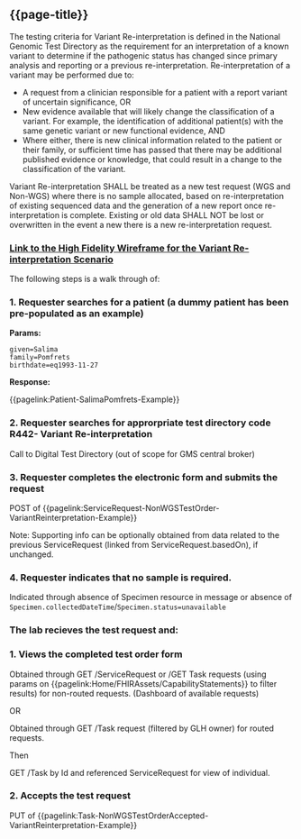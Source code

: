 ## {{page-title}}

The testing criteria for Variant Re-interpretation is defined in the National Genomic Test Directory as the requirement for an interpretation of a known variant to determine if the pathogenic status has changed since primary analysis and reporting or a previous re-interpretation. Re-interpretation of a variant may be performed due to:

- A request from a clinician responsible for a patient with a report variant of uncertain significance, OR
- New evidence available that will likely change the classification of a variant. For example, the identification of additional patient(s) with the same genetic variant or new functional evidence, 
AND
- Where either, there is new clinical information related to the patient or their family, or sufficient time has passed that there may be additional published evidence or knowledge, that could result in a change to the classification of the variant. 

Variant Re-interpretation SHALL be treated as a new test request (WGS and Non-WGS) where there is no sample allocated, based on re-interpretation of existing sequenced data and the generation of a new report once re-interpretation is complete. Existing or old data SHALL NOT be lost or overwritten in the event a new there is a new re-interpretation request. 

### [Link to the High Fidelity Wireframe for the Variant Re-interpretation Scenario](https://kljmrk.axshare.com/)

The following steps is a walk through of:

### 1. Requester searches for a patient (a dummy patient has been pre-populated as an example)

**Params:**
```
given=Salima
family=Pomfrets
birthdate=eq1993-11-27
```

**Response:**

{{pagelink:Patient-SalimaPomfrets-Example}}

### 2. Requester searches for approrpriate test directory code R442- Variant Re-interpretation

Call to Digital Test Directory (out of scope for GMS central broker)

### 3. Requester completes the electronic form and submits the request

POST of {{pagelink:ServiceRequest-NonWGSTestOrder-VariantReinterpretation-Example}}

Note: Supporting info can be optionally obtained from data related to the previous ServiceRequest (linked from ServiceRequest.basedOn), if unchanged.

### 4. Requester indicates that no sample is required.

Indicated through absence of Specimen resource in message or absence of ```Specimen.collectedDateTime```/```Specimen.status=unavailable```

### The lab recieves the test request and:

### 1. Views the completed test order form

Obtained through GET /ServiceRequest or /GET Task requests (using params on {{pagelink:Home/FHIRAssets/CapabilityStatements}} to filter results) for non-routed requests. (Dashboard of available requests)

OR

Obtained through GET /Task request (filtered by GLH owner) for routed requests.

Then

GET /Task by Id and referenced ServiceRequest for view of individual.

### 2. Accepts the test request

PUT of {{pagelink:Task-NonWGSTestOrderAccepted-VariantReinterpretation-Example}}